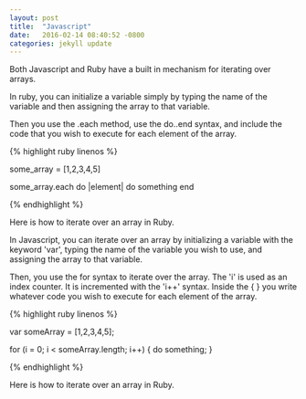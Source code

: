 ```yaml
---
layout: post
title:  "Javascript"
date:   2016-02-14 08:40:52 -0800
categories: jekyll update
---
```


Both Javascript and Ruby have a built in mechanism for iterating over arrays.

In ruby, you can initialize a variable simply by typing the name of the variable and then
assigning the array to that variable.

Then you use the .each method, use the do..end syntax, and include the code that you wish to execute
for each element of the array.

{% highlight ruby linenos %}

some_array = [1,2,3,4,5]

some_array.each do |element|
  do something
end

{% endhighlight %}

Here is how to iterate over an array in Ruby.

In Javascript, you can iterate over an array by initializing a variable with the keyword 'var', typing the
name of the variable you wish to use, and assigning the array to that variable.

Then, you use the for syntax to iterate over the array. The 'i' is used as an index counter. It is incremented
with the 'i++' syntax. Inside the { } you write whatever code you wish to execute for each element of the array.

{% highlight ruby linenos %}

var someArray = [1,2,3,4,5];

for (i = 0; i < someArray.length; i++) {
  do something;
}

{% endhighlight %}

Here is how to iterate over an array in Ruby.
